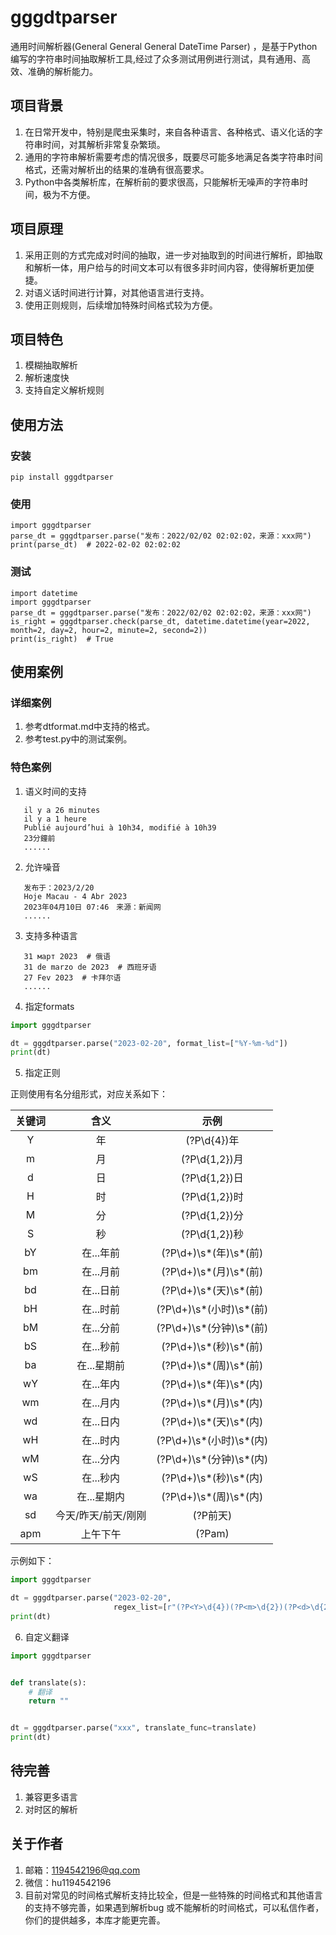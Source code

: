 # gggdtparser

通用时间解析器(General General General DateTime Parser)
，是基于Python编写的字符串时间抽取解析工具,经过了众多测试用例进行测试，具有通用、高效、准确的解析能力。

## 项目背景

1. 在日常开发中，特别是爬虫采集时，来自各种语言、各种格式、语义化话的字符串时间，对其解析非常复杂繁琐。
2. 通用的字符串解析需要考虑的情况很多，既要尽可能多地满足各类字符串时间格式，还需对解析出的结果的准确有很高要求。
3. Python中各类解析库，在解析前的要求很高，只能解析无噪声的字符串时间，极为不方便。

## 项目原理

1. 采用正则的方式完成对时间的抽取，进一步对抽取到的时间进行解析，即抽取和解析一体，用户给与的时间文本可以有很多非时间内容，使得解析更加便捷。
2. 对语义话时间进行计算，对其他语言进行支持。
3. 使用正则规则，后续增加特殊时间格式较为方便。

## 项目特色

1. 模糊抽取解析
2. 解析速度快
3. 支持自定义解析规则

## 使用方法

### 安装

    pip install gggdtparser

### 使用

    import gggdtparser
    parse_dt = gggdtparser.parse("发布：2022/02/02 02:02:02，来源：xxx网")
    print(parse_dt)  # 2022-02-02 02:02:02

### 测试

    import datetime
    import gggdtparser
    parse_dt = gggdtparser.parse("发布：2022/02/02 02:02:02，来源：xxx网")
    is_right = gggdtparser.check(parse_dt, datetime.datetime(year=2022, month=2, day=2, hour=2, minute=2, second=2))
    print(is_right)  # True

## 使用案例

### 详细案例

1. 参考dtformat.md中支持的格式。
2. 参考test.py中的测试案例。

### 特色案例

1. 语义时间的支持

```
   il y a 26 minutes
   il y a 1 heure
   Publié aujourd’hui à 10h34, modifié à 10h39
   23分鐘前
   ......      

```

2. 允许噪音

```
   发布于：2023/2/20
   Hoje Macau - 4 Abr 2023 
   2023年04月10日 07:46　来源：新闻网
   ......
```

3. 支持多种语言

```
   31 март 2023  # 俄语
   31 de marzo de 2023  # 西班牙语
   27 Fev 2023  # 卡拜尔语
   ......
```

4. 指定formats

```python
import gggdtparser

dt = gggdtparser.parse("2023-02-20", format_list=["%Y-%m-%d"])
print(dt)
```

5. 指定正则

正则使用有名分组形式，对应关系如下：

| 关键词 |     含义      |            示例            |
|:---:|:---:|:------------------------:|
|  Y  |      年      |      (?P<Y>\d{4})年       |
|  m  |      月      |     (?P<Y>\d{1,2})月      |
|  d  |      日      |     (?P<Y>\d{1,2})日      |
|  H  |      时      |     (?P<Y>\d{1,2})时      |
|  M  |      分      |     (?P<Y>\d{1,2})分      |
|  S  |      秒      |     (?P<Y>\d{1,2})秒      |
| bY  |   在...年前    | (?P<bY>\d+)\s*(年)\s*(前)  |
| bm  |   在...月前    | (?P<bm>\d+)\s*(月)\s*(前)  |
| bd  |   在...日前    | (?P<bd>\d+)\s*(天)\s*(前)  |
| bH  |   在...时前    | (?P<bH>\d+)\s*(小时)\s*(前) |
| bM  |   在...分前    | (?P<bM>\d+)\s*(分钟)\s*(前) |
| bS  |   在...秒前    | (?P<bS>\d+)\s*(秒)\s*(前)  |
| ba  |   在...星期前   | (?P<ba>\d+)\s*(周)\s*(前)  |
| wY  |   在...年内    | (?P<wY>\d+)\s*(年)\s*(内)  |
| wm  |   在...月内    | (?P<wm>\d+)\s*(月)\s*(内)  |
| wd  |   在...日内    | (?P<wd>\d+)\s*(天)\s*(内)  |
| wH  |   在...时内    | (?P<wH>\d+)\s*(小时)\s*(内)  |
| wM  |   在...分内    | (?P<wM>\d+)\s*(分钟)\s*(内)  |
| wS  |   在...秒内    | (?P<wS>\d+)\s*(秒)\s*(内)  |
| wa  |   在...星期内   | (?P<wa>\d+)\s*(周)\s*(内)  |
| sd | 今天/昨天/前天/刚刚 | (?P<sd>前天) | 
| apm |    上午下午     | (?P<apm>am) | 

示例如下：

```python
import gggdtparser

dt = gggdtparser.parse("2023-02-20",
                       regex_list=[r"(?P<Y>\d{4})(?P<m>\d{2})(?P<d>\d{2})"])
print(dt)
```

6. 自定义翻译

```python
import gggdtparser


def translate(s):
    # 翻译
    return ""


dt = gggdtparser.parse("xxx", translate_func=translate)
print(dt)

```

## 待完善

1. 兼容更多语言
2. 对时区的解析

## 关于作者

1. 邮箱：1194542196@qq.com
2. 微信：hu1194542196
3. 目前对常见的时间格式解析支持比较全，但是一些特殊的时间格式和其他语言的支持不够完善，如果遇到解析bug
   或不能解析的时间格式，可以私信作者，你们的提供越多，本库才能更完善。